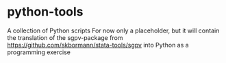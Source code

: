 # python-tools
A collection of Python scripts
For now only a placeholder, but it will contain the translation of the sgpv-package from https://github.com/skbormann/stata-tools/sgpv
into Python as a programming exercise

